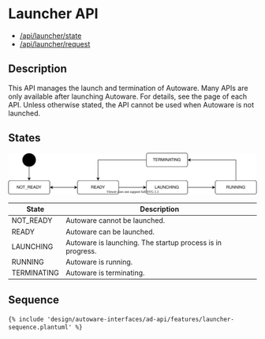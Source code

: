 # Launcher API

- [/api/launcher/state](../list/api/launcher/state.md)
- [/api/launcher/request](../list/api/launcher/request.md)

## Description

This API manages the launch and termination of Autoware. Many APIs are only available after launching Autoware.
For details, see the page of each API. Unless otherwise stated, the API cannot be used when Autoware is not launched.

## States

![launcher-state](./launcher-state.drawio.svg)

| State       | Description                                                |
| ----------- | ---------------------------------------------------------- |
| NOT_READY   | Autoware cannot be launched.                               |
| READY       | Autoware can be launched.                                  |
| LAUNCHING   | Autoware is launching. The startup process is in progress. |
| RUNNING     | Autoware is running.                                       |
| TERMINATING | Autoware is terminating.                                   |

## Sequence

```plantuml
{% include 'design/autoware-interfaces/ad-api/features/launcher-sequence.plantuml' %}
```
